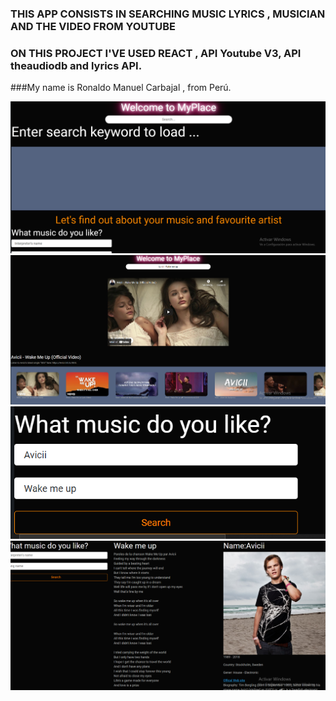 ### THIS  APP CONSISTS IN SEARCHING MUSIC LYRICS , MUSICIAN AND THE VIDEO FROM YOUTUBE
### ON THIS PROJECT I'VE USED REACT , API Youtube V3, API theaudiodb and lyrics API.


###My name is Ronaldo Manuel Carbajal , from Perú. 

<img src="./img_1.png" alt="imagen_searchMusic"/>
<er/>
<img src="./img_2.png" alt="image_musicGot"/>
<er/>
<img src="./img_3.png" alt="imagen_searchLyrics"/>
<er/>
<img src="./img_4.png" alt="imagen_searching"/>


